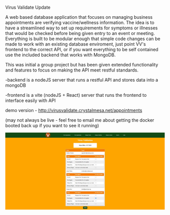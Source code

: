 Virus Validate Update

A web based database application that focuses on managing business appointments are verifying vaccine/wellness information. The idea is to have a streamlined way to set up requirements for symptoms or illnesses that would be checked before being given entry to an event or meeting. Everything is built to be modular enough that simple code changes can be made to work with an existing database enviroment, just point VV's frontend to the correct API, or if you want everything to be self contained use the included backend that works with MongoDB.

This was initial a group project but has been given extended functionality and features to focus on making the API meet restful standards.

-backend is a nodeJS server that runs a restful API and stores data into a mongoDB

-frontend is a vite (nodeJS + React) server that runs the frontend to interface easily with API


demo version - http://virusvalidate.crystalmesa.net/appointments 

(may not always be live - feel free to email me about getting the docker booted back up if you want to see it running)


![[Preview]](img/VVPicture.JPG)
